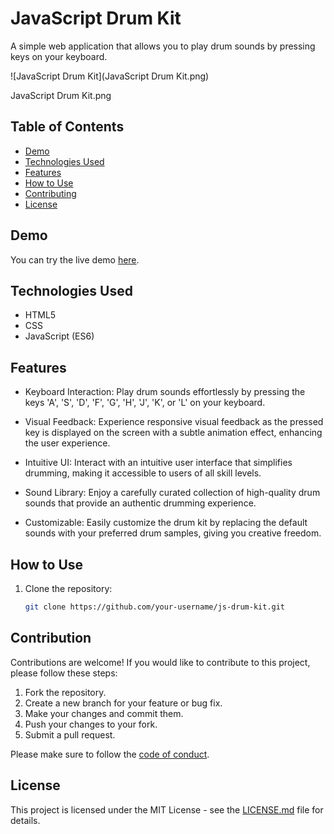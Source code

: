 # JavaScript Drum Kit

A simple web application that allows you to play drum sounds by pressing keys on your keyboard.

![JavaScript Drum Kit](JavaScript Drum Kit.png)

JavaScript Drum Kit.png
## Table of Contents
- [Demo](#demo)
- [Technologies Used](#technologies-used)
- [Features](#features)
- [How to Use](#how-to-use)
- [Contributing](#contributing)
- [License](#license)

## Demo

You can try the live demo [here](link-to-your-live-demo).

## Technologies Used

- HTML5
- CSS
- JavaScript (ES6)

## Features

- Keyboard Interaction: Play drum sounds effortlessly by pressing the keys 'A', 'S', 'D', 'F', 'G', 'H', 'J', 'K', or 'L' on your keyboard.

- Visual Feedback: Experience responsive visual feedback as the pressed key is displayed on the screen with a subtle animation effect, enhancing the user experience.

- Intuitive UI: Interact with an intuitive user interface that simplifies drumming, making it accessible to users of all skill levels.

- Sound Library: Enjoy a carefully curated collection of high-quality drum sounds that provide an authentic drumming experience.

- Customizable: Easily customize the drum kit by replacing the default sounds with your preferred drum samples, giving you creative freedom.

## How to Use

1. Clone the repository:

   ```sh
   git clone https://github.com/your-username/js-drum-kit.git

## Contribution

Contributions are welcome! If you would like to contribute to this project, please follow these steps:

1. Fork the repository.
2. Create a new branch for your feature or bug fix.
3. Make your changes and commit them.
4. Push your changes to your fork.
5. Submit a pull request.

Please make sure to follow the [code of conduct](CODE_OF_CONDUCT.md).

## License

This project is licensed under the MIT License - see the [LICENSE.md](LICENSE.md) file for details.

